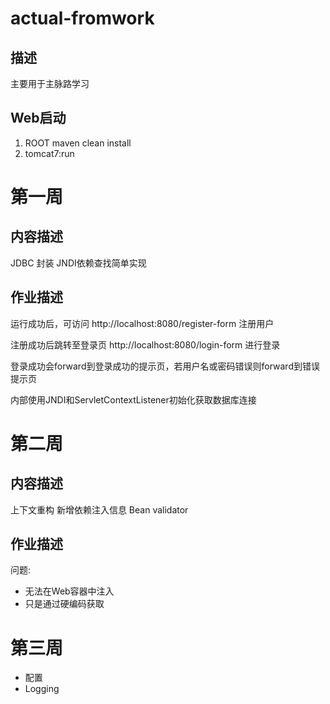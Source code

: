 # actual-fromwork
## 描述
主要用于主脉路学习
## Web启动
1. ROOT maven  clean <next> install
2. tomcat7:run

# 第一周
## 内容描述
JDBC 封装
JNDI依赖查找简单实现
## 作业描述
运行成功后，可访问 http://localhost:8080/register-form 注册用户

注册成功后跳转至登录页 http://localhost:8080/login-form 进行登录

登录成功会forward到登录成功的提示页，若用户名或密码错误则forward到错误提示页

内部使用JNDI和ServletContextListener初始化获取数据库连接

# 第二周
## 内容描述
上下文重构 新增依赖注入信息
Bean validator
## 作业描述
问题:
- 无法在Web容器中注入
- 只是通过硬编码获取

# 第三周
- 配置
- Logging